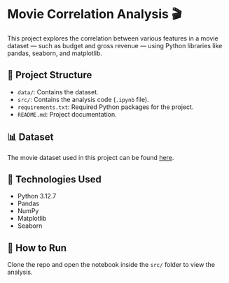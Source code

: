 # Movie Correlation Analysis 🎬

This project explores the correlation between various features in a movie dataset — such as budget and gross revenue — using Python libraries like pandas, seaborn, and matplotlib.

## 📁 Project Structure

- `data/`: Contains the dataset.
- `src/`: Contains the analysis code (`.ipynb` file).
- `requirements.txt`: Required Python packages for the project.
- `README.md`: Project documentation.

## 📊 Dataset

The movie dataset used in this project can be found [here](https://www.kaggle.com/datasets/danielgrijalvas/movies).

## 🔧 Technologies Used

- Python 3.12.7
- Pandas
- NumPy
- Matplotlib
- Seaborn

## 🚀 How to Run

Clone the repo and open the notebook inside the `src/` folder to view the analysis.
